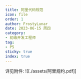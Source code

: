 ```yaml
---
title: 阿里代码规范
icon: file
order: 1
author: FrostyLunar
date: 2023-06-15 周四
category:
- 初级开发工程师
tag:
- P5
sticky: true
index: true
---
```



详见附件: ![[./assets/阿里规约.pdf]]

